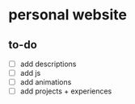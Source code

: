 <h1>personal website</h1>

## to-do
- [ ] add descriptions
- [ ] add js
- [ ] add animations
- [ ] add projects + experiences
